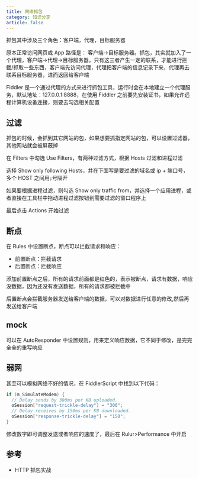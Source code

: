 ```yaml
---
title: 网络抓包
category: 知识分享
article: false
---
```


抓包其中涉及三个角色：客户端，代理，目标服务器

原本正常访问网页或 App 路径是： 客户端->目标服务器。抓包，其实就加入了一个代理，客户端->代理->目标服务器，只有这三者产生一定的联系，才能进行拦截/抓取一些东西，客户端先访问代理，代理把客户端的信息记录下来，代理再去联系目标服务器，进而返回给客户端

Fiddler 是一个通过代理的方式来进行抓包工具，运行时会在本地建立一个代理服务，默认地址：127.0.0.1:8888，在使用 Fiddler 之前要先安装证书，如果允许远程计算机设备连接，则要去勾选相关配置

## 过滤

抓包的时候，会抓到其它网站的包，如果想要抓指定网站的包，可以设置过滤器，其他网站就会被屏蔽掉

在 Filters 中勾选 Use Filters，有两种过滤方式，根据 Hosts 过滤和进程过滤

选择 Show only following Hosts，并在下面写是要过滤的域名或 ip + 端口号，多个 HOST 之间用`;`号隔开

如果要根据进程过滤，则勾选 Show only traffic from，并选择一个应用进程，或者直接在工具栏中拖动进程过滤按钮到需要过滤的窗口程序上

最后点击 Actions 开始过滤

## 断点

在 Rules 中设置断点，断点可以拦截请求和响应：

+ 前置断点：拦截请求
+ 后置断点：拦截响应

添加前置断点之后，所有的请求前面都是红色的，表示被断点，请求有数据，响应没数据，因为还没有发送数据，所有的请求都被拦截中

后置断点会拦截服务器发送给客户端的数据，可以对数据进行任意的修改,然后再发送给客户端

## mock

可以在 AutoResponder 中设置规则，用来定义响应数据，它不同于修改，是完完全全的重写响应

## 弱网

甚至可以模拟网络不好的情况，在 FiddlerScript 中找到以下代码：

```java
if (m_SimulateModem) {
  // Delay sends by 300ms per KB uploaded.
  oSession["request-trickle-delay"] = "300"; 
  // Delay receives by 150ms per KB downloaded.
  oSession["response-trickle-delay"] = "150"; 
}
```

修改数字即可调整发送或者响应的速度了，最后在 Rulur>Performance 中开启

## 参考

+ HTTP 抓包实战
